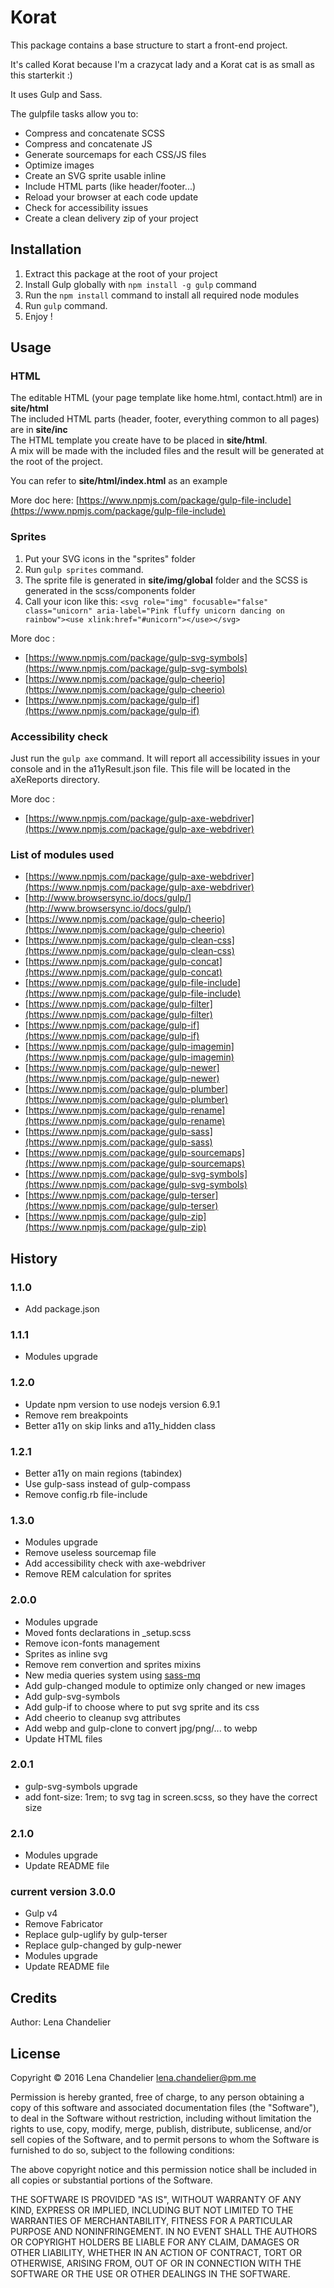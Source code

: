# Korat
This package contains a base structure to start a front-end project.

It's called Korat because I'm a crazycat lady and a Korat cat is as small as this starterkit :)

It uses Gulp and Sass.

The gulpfile tasks allow you to:

 * Compress and concatenate SCSS
 * Compress and concatenate JS
 * Generate sourcemaps for each CSS/JS files
 * Optimize images
 * Create an SVG sprite usable inline
 * Include HTML parts (like header/footer...)
 * Reload your browser at each code update
 * Check for accessibility issues
 * Create a clean delivery zip of your project

## Installation
1. Extract this package at the root of your project
2. Install Gulp globally with `npm install -g gulp` command
3. Run the `npm install` command to install all required node modules
4. Run `gulp` command.
5. Enjoy !

## Usage

### HTML
The editable HTML (your page template like home.html, contact.html) are in **site/html**  
The included HTML parts (header, footer, everything common to all pages) are in **site/inc**  
The HTML template you create have to be placed in **site/html**.  
A mix will be made with the included files and the result will be generated at the root of the project.

You can refer to **site/html/index.html** as an example

More doc here: [https://www.npmjs.com/package/gulp-file-include](https://www.npmjs.com/package/gulp-file-include)

### Sprites

1. Put your SVG icons in the "sprites" folder
2. Run `gulp sprites` command.
3. The sprite file is generated in **site/img/global** folder and the SCSS is generated in the scss/components folder
4. Call your icon like this: ```<svg role="img" focusable="false" class="unicorn" aria-label="Pink fluffy unicorn dancing on rainbow"><use xlink:href="#unicorn"></use></svg>```

More doc :

 * [https://www.npmjs.com/package/gulp-svg-symbols](https://www.npmjs.com/package/gulp-svg-symbols)
 * [https://www.npmjs.com/package/gulp-cheerio](https://www.npmjs.com/package/gulp-cheerio)
 * [https://www.npmjs.com/package/gulp-if](https://www.npmjs.com/package/gulp-if)


### Accessibility check
Just run the `gulp axe` command. It will report all accessibility issues in your console and in the a11yResult.json file.
This file will be located in the aXeReports directory.

More doc :

 * [https://www.npmjs.com/package/gulp-axe-webdriver](https://www.npmjs.com/package/gulp-axe-webdriver)

### List of modules used ###

 * [https://www.npmjs.com/package/gulp-axe-webdriver](https://www.npmjs.com/package/gulp-axe-webdriver)
 * [http://www.browsersync.io/docs/gulp/](http://www.browsersync.io/docs/gulp/)
 * [https://www.npmjs.com/package/gulp-cheerio](https://www.npmjs.com/package/gulp-cheerio)
 * [https://www.npmjs.com/package/gulp-clean-css](https://www.npmjs.com/package/gulp-clean-css)
 * [https://www.npmjs.com/package/gulp-concat](https://www.npmjs.com/package/gulp-concat)
 * [https://www.npmjs.com/package/gulp-file-include](https://www.npmjs.com/package/gulp-file-include)
 * [https://www.npmjs.com/package/gulp-filter](https://www.npmjs.com/package/gulp-filter)
 * [https://www.npmjs.com/package/gulp-if](https://www.npmjs.com/package/gulp-if)
 * [https://www.npmjs.com/package/gulp-imagemin](https://www.npmjs.com/package/gulp-imagemin)
 * [https://www.npmjs.com/package/gulp-newer](https://www.npmjs.com/package/gulp-newer)
 * [https://www.npmjs.com/package/gulp-plumber](https://www.npmjs.com/package/gulp-plumber)
 * [https://www.npmjs.com/package/gulp-rename](https://www.npmjs.com/package/gulp-rename)
 * [https://www.npmjs.com/package/gulp-sass](https://www.npmjs.com/package/gulp-sass)
 * [https://www.npmjs.com/package/gulp-sourcemaps](https://www.npmjs.com/package/gulp-sourcemaps)
 * [https://www.npmjs.com/package/gulp-svg-symbols](https://www.npmjs.com/package/gulp-svg-symbols)
 * [https://www.npmjs.com/package/gulp-terser](https://www.npmjs.com/package/gulp-terser)
 * [https://www.npmjs.com/package/gulp-zip](https://www.npmjs.com/package/gulp-zip)

## History

### 1.1.0 ###
 * Add package.json

### 1.1.1 ###
 * Modules upgrade

### 1.2.0 ###
 * Update npm version to use nodejs version 6.9.1
 * Remove rem breakpoints
 * Better a11y on skip links and a11y_hidden class

### 1.2.1 ###
 * Better a11y on main regions (tabindex)
 * Use gulp-sass instead of gulp-compass
 * Remove config.rb file-include

### 1.3.0 ###
 * Modules upgrade
 * Remove useless sourcemap file
 * Add accessibility check with axe-webdriver
 * Remove REM calculation for sprites

### 2.0.0 ###
 * Modules upgrade
 * Moved fonts declarations in _setup.scss
 * Remove icon-fonts management
 * Sprites as inline svg
 * Remove rem convertion and sprites mixins
 * New media queries system using [sass-mq](https://github.com/sass-mq/sass-mq)
 * Add gulp-changed module to optimize only changed or new images
 * Add gulp-svg-symbols
 * Add gulp-if to choose where to put svg sprite and its css
 * Add cheerio to cleanup svg attributes
 * Add webp and gulp-clone to convert jpg/png/... to webp
 * Update HTML files

### 2.0.1 ###
 * gulp-svg-symbols upgrade
 * add font-size: 1rem; to svg tag in screen.scss, so they have the correct size

### 2.1.0 ###
 * Modules upgrade
 * Update README file

### current version 3.0.0 ###
 * Gulp v4
 * Remove Fabricator
 * Replace gulp-uglify by gulp-terser
 * Replace gulp-changed by gulp-newer
 * Modules upgrade
 * Update README file

## Credits
Author: Lena Chandelier
## License
Copyright © 2016 Lena Chandelier <lena.chandelier@pm.me>

Permission is hereby granted, free of charge, to any person obtaining a copy of this software and associated documentation files (the "Software"), to deal in the Software without restriction, including without limitation the rights to use, copy, modify, merge, publish, distribute, sublicense, and/or sell copies of the Software, and to permit persons to whom the Software is furnished to do so, subject to the following conditions:

The above copyright notice and this permission notice shall be included in all copies or substantial portions of the Software.

THE SOFTWARE IS PROVIDED "AS IS", WITHOUT WARRANTY OF ANY KIND, EXPRESS OR IMPLIED, INCLUDING BUT NOT LIMITED TO THE WARRANTIES OF MERCHANTABILITY, FITNESS FOR A PARTICULAR PURPOSE AND NONINFRINGEMENT. IN NO EVENT SHALL THE AUTHORS OR COPYRIGHT HOLDERS BE LIABLE FOR ANY CLAIM, DAMAGES OR OTHER LIABILITY, WHETHER IN AN ACTION OF CONTRACT, TORT OR OTHERWISE, ARISING FROM, OUT OF OR IN CONNECTION WITH THE SOFTWARE OR THE USE OR OTHER DEALINGS IN THE SOFTWARE.
